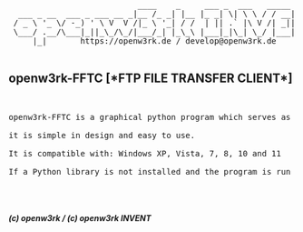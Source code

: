 <center>
<pre>
                           ____    _     ___ _  ___   _____ _  _ _____ 
  ___ _ __  ___ _ ___ __ _|__ /_ _| |__ |_ _| \| \ \ / / __| \| |_   _|
 / _ \ '_ \/ -_) ' \ V  V /|_ \ '_| / /  | || .` |\ V /| _|| .` | | |  
 \___/ .__/\___|_||_\_/\_/|___/_| |_\_\ |___|_|\_| \_/ |___|_|\_| |_|  
     |_|       https://openw3rk.de / develop@openw3rk.de                                                                                                                  

</pre>
</pre></pre>
</center>


<h2>openw3rk-FFTC [*FTP FILE TRANSFER CLIENT*]</h2>
 <pre>
<p>
openw3rk-FFTC is a graphical python program which serves as a filezilla FTP client. <br>
it is simple in design and easy to use. <br> 
It is compatible with: Windows XP, Vista, 7, 8, 10 and 11 <br> 
If a Python library is not installed and the program is run on a new computer, the required libraries are installed automatically.
</p>

</pre>


</center>
<footer>
  <h5>(c) openw3rk / (c) openw3rk INVENT</h5>
</footer>
